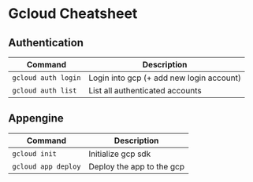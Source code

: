 # Gcloud Cheatsheet

## Authentication

| Command  |  Description |
|---|---|
| `gcloud auth login`  | Login into gcp (+ add new login account) |
| `gcloud auth list` | List all authenticated accounts


## Appengine

| Command  |  Description |
|---|---|
| `gcloud init`  | Initialize gcp sdk |
| `gcloud app deploy` | Deploy the app to the gcp

